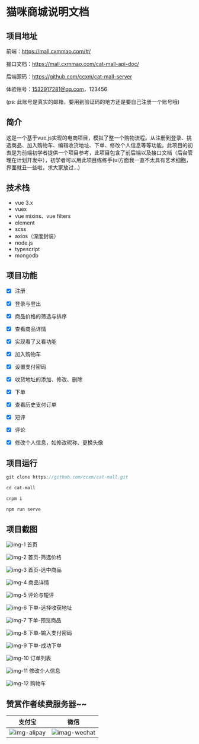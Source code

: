 ﻿# 猫咪商城说明文档

## 项目地址

前端：https://mall.cxmmao.com/#/

接口文档：https://mall.cxmmao.com/cat-mall-api-doc/

后端源码：https://github.com/ccxm/cat-mall-server

体验账号：1532917281@qq.com，123456 

(ps: 此账号是真实的邮箱，要用到验证码的地方还是要自己注册一个账号哦)

## 简介
这是一个基于vue.js实现的电商项目，模拟了整一个购物流程。从注册到登录、挑选商品、加入购物车、编辑收货地址、下单、修改个人信息等等功能。此项目的初衷是为前端初学者提供一个项目参考，此项目包含了前后端以及接口文档（后台管理在计划开发中），初学者可以用此项目练练手(ui方面我一直不太具有艺术细胞，界面就丑一些啦，求大家放过...)

## 技术栈
- vue 3.x
- vuex
- vue mixins、vue filters
- element
- scss
- axios（深度封装）
- node.js
- typescript
- mongodb

## 项目功能

- [x] 注册

- [x] 登录与登出

- [x] 商品价格的筛选与排序

- [x] 查看商品详情

- [x] 实现看了又看功能

- [x] 加入购物车

- [x] 设置支付密码

- [x] 收货地址的添加、修改、删除

- [x] 下单

- [x] 查看历史支付订单

- [x] 短评

- [x] 评论

- [x] 修改个人信息，如修改昵称、更换头像

## 项目运行
```javascript
git clone https://github.com/ccxm/cat-mall.git

cd cat-mall

cnpm i

npm run serve
```

## 项目截图
![img-1](https://raw.githubusercontent.com/ccxm/md-image-store/master/cat-mall/1.png)
首页

![img-2](https://raw.githubusercontent.com/ccxm/md-image-store/master/cat-mall/2.png)
首页-筛选价格

![img-3](https://raw.githubusercontent.com/ccxm/md-image-store/master/cat-mall/3.png)
首页-选中商品

![img-4](https://raw.githubusercontent.com/ccxm/md-image-store/master/cat-mall/4.png)
商品详情

![img-5](https://raw.githubusercontent.com/ccxm/md-image-store/master/cat-mall/5.png)
评论与短评

![img-6](https://raw.githubusercontent.com/ccxm/md-image-store/master/cat-mall/6.png)
下单-选择收获地址

![img-7](https://raw.githubusercontent.com/ccxm/md-image-store/master/cat-mall/7.png)
下单-预览商品

![img-8](https://raw.githubusercontent.com/ccxm/md-image-store/master/cat-mall/8.png)
下单-输入支付密码

![img-9](https://raw.githubusercontent.com/ccxm/md-image-store/master/cat-mall/9.png)
下单-成功下单

![img-10](https://raw.githubusercontent.com/ccxm/md-image-store/master/cat-mall/10.png)
订单列表

![img-11](https://raw.githubusercontent.com/ccxm/md-image-store/master/cat-mall/11.png)
修改个人信息

![img-12](https://raw.githubusercontent.com/ccxm/md-image-store/master/cat-mall/12.png)
购物车

## 赞赏作者续费服务器~~
支付宝 | 微信
------|------
![img-alipay](https://raw.githubusercontent.com/ccxm/md-image-store/master/donate-qrcode/alipy.png)|![imag-wechat](https://raw.githubusercontent.com/ccxm/md-image-store/master/donate-qrcode/wechat.png)







